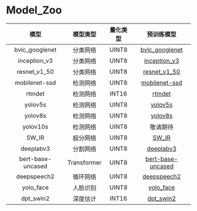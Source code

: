 # Model_Zoo

模型|模型类型|量化类型|预训练模型|
:---:|:---:|:---:|:---:|
bvlc_googlenet|分类网络|UINT8|[bvlc_googlenet](https://pan.baidu.com/s/1KEbeTpKqGjho6UcGvHNzoQ?pwd=kcdz)
inception_v3|分类网络|UINT8|[inception_v3](https://pan.baidu.com/s/1apNqNE1vSu9iFhxhEYr9Cg?pwd=7po8)
resnet_v1_50|分类网络|UINT8|[resnet_v1_50](https://pan.baidu.com/s/18inGdun6o0dcaQP8xOb-Hw?pwd=5phx)
mobilenet-ssd|检测网络|UINT8|[mobilenet-ssd](https://pan.baidu.com/s/1-CCs1W1Z3Mx5x0DrJFqCGA?pwd=4bee)
rtmdet|检测网络|INT16|[rtmdet](https://pan.baidu.com/s/1UgNZ_Q46cbv_spAlBq70WA?pwd=q4lv)
yolov5s|检测网络|UINT8|[yolov5s](https://pan.baidu.com/s/1IiVW6kYD3pFZidl5dbRnfQ?pwd=aro4) 
yolov8s|检测网络|UINT8|[yolov8s](https://pan.baidu.com/s/1BiAoqCqf6cT85Jpyc88Rlg?pwd=3w13)
yolov10s|检测网络|UINT8|敬请期待
SW_IR|超分网络|UINT8|[SW_IR](https://pan.baidu.com/s/1V76oajpIfIENZvHPObbSyw?pwd=hjsb)
deeplabv3|分割网络|UINT8|[deeplabv3](https://pan.baidu.com/s/1wLG_iGpiTkJnVKp-GDMkbw?pwd=m7uv)
bert-base-uncased|Transformer|UINT8|[bert-base-uncased](https://pan.baidu.com/s/1Gx7FNIPFehyZUrc6oV7nhg?pwd=wh4q)
deepspeech2|循环网络|UINT8|[deepspeech2](https://pan.baidu.com/s/1muhDoxgfymLTLSsjicTvfQ?pwd=1flo)
yolo_face|人脸识别|UINT8|[yolo_face](https://pan.baidu.com/s/1iUONWpeyuAnSubKW8-Z0Xg?pwd=n2ta)
dpt_swin2|深度估计|INT16|[dpt_swin2](https://pan.baidu.com/s/1H13l4JQp9HpnmyuiJKboOA?pwd=vsnp)



